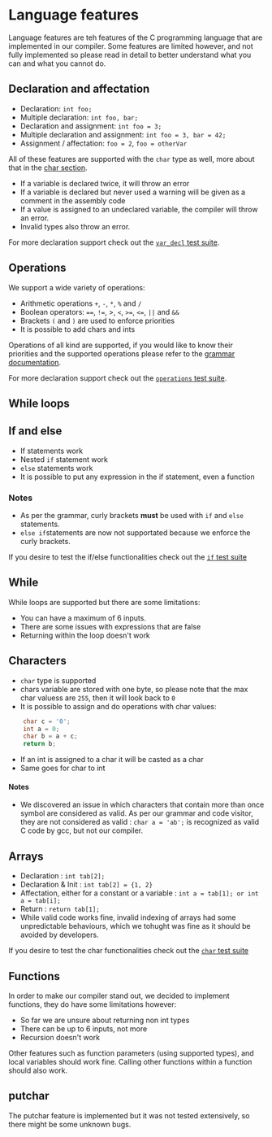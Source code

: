 # Language features

Language features are teh features of the C programming language that are implemented in our compiler. Some features are limited however, and not fully implemented so please read in detail to better understand what you can and what you cannot do.

## Declaration and affectation
- Declaration: `int foo;`
- Multiple declaration: `int foo, bar;`
- Declaration and assignment: `int foo = 3;`
- Multiple declaration and assignment: `int foo = 3, bar = 42;`
- Assignment / affectation: `foo = 2`, `foo = otherVar` 

All of these features are supported with the `char` type as well, more about that in the [char section](#characters).

- If a variable is declared twice, it will throw an error
- If a variable is declared but never used a warning will be given as a comment in the assembly code
- If a value is assigned to an undeclared variable, the compiler will throw an error.
- Invalid types also throw an error.

For more declaration support check out the [`var_decl` test suite](/tests/testfiles/var_decl/).

## Operations

We support a wide variety of operations:
- Arithmetic operations `+`, `-`, `*`, `%` and `/` 
- Boolean operators: `==`, `!=`, >, `<`, `>=`, `<=`, `||` and `&&`
- Brackets `(` and `)` are used to enforce priorities
- It is possible to add chars and ints

Operations of all kind are supported, if you would like to know their priorities and the supported operations please refer to the [grammar documentation](/docs/grammar.md).

For more declaration support check out the [`operations` test suite](/tests/testfiles/operations/).

## While loops

## If and else
- If statements work
- Nested `if` statement work
- `else` statements work
- It is possible to put any expression in the if statement, even a function

### Notes
- As per the grammar, curly brackets **must** be used with `if` and `else` statements.
- `else if`statements are now not supportated because we enforce the curly brackets.

If you desire to test the if/else functionalities check out the [`if` test suite](/tests/testfiles/if/)

## While 

While loops are supported but there are some limitations:
- You can have a maximum of 6 inputs.
- There are some issues with expressions that are false
- Returning within the loop doesn't work

## Characters

- `char` type is supported
- chars variable are stored with one byte, so please note that the max char valuess are `255`, then it will look back to `0`
- It is possible to assign and do operations with char values:

```c
    char c = '0';
    int a = 0;
    char b = a + c;
    return b;
```
- If an int is assigned to a char it will be casted as a char
- Same goes for char to int

#### Notes

- We discovered an issue in which characters that contain more than once symbol are considered as valid. As per our grammar and code visitor, they are not considered as valid : `char a = 'ab';` is recognized as valid C code by gcc, but not our compiler.

## Arrays

- Declaration : `int tab[2];`
- Declaration & Init : `int tab[2] = {1, 2}`
- Affectation, either for a constant or a variable : `int a = tab[1]; or int a = tab[i];`
- Return : `return tab[1];`
- While valid code works fine, invalid indexing of arrays had some unpredictable behaviours, which we tohught was fine as it should be avoided by developers.

If you desire to test the char functionalities check out the [`char` test suite](/tests/testfiles/char/)

## Functions

In order to make our compiler stand out, we decided to implement functions, they do have some limitations however:
- So far we are unsure about returning non int types
- There can be up to 6 inputs, not more
- Recursion doesn't work

Other features such as function parameters (using supported types), and local variables should work fine. Calling other functions within a function should also work.

## putchar

The putchar feature is implemented but it was not tested extensively, so there might be some unknown bugs.

